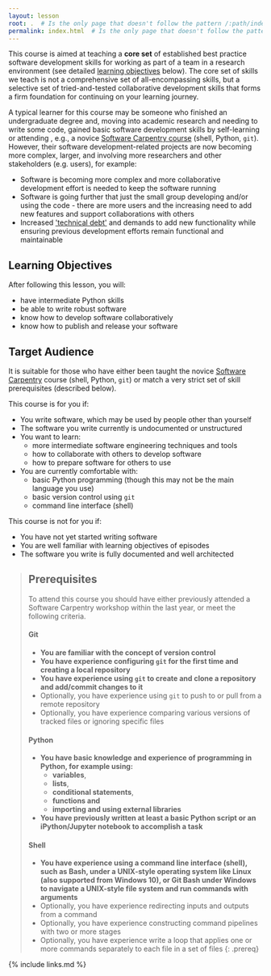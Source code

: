 ```yaml
---
layout: lesson
root: .  # Is the only page that doesn't follow the pattern /:path/index.html
permalink: index.html  # Is the only page that doesn't follow the pattern /:path/index.html
---
```

This course is aimed at teaching a **core set** of established best practice 
software development skills for working as part of a team in a 
research environment (see detailed [learning objectives](/index.html#learning-objectives) below). The core set 
of skills we teach is not a comprehensive set of all-encompassing skills, 
but a selective set of tried-and-tested collaborative development skills that forms a firm foundation for continuing 
on your learning journey. 

A typical learner for this course may be someone who finished an 
undergraduate degree and, moving into academic 
research and needing to write some code, gained basic software development skills by self-learning or attending 
, e.g., a novice [Software Carpentry course](https://software-carpentry.org/) (shell, Python, `git`). 
However, their software development-related projects 
are now becoming more complex, larger, and involving more researchers and other stakeholders (e.g. users), for example:
- Software is becoming more complex and more collaborative development effort is needed to keep the software running 
- Software is going further that just the small group developing and/or using the code - there are more users and 
the increasing need to add new features and support collaborations with others
- Increased ['technical debt'](https://en.wikipedia.org/wiki/Technical_debt) and demands to add new functionality while ensuring previous development efforts 
remain functional and 
maintainable

## Learning Objectives
After following this lesson, you will:

- have intermediate Python skills
- be able to write robust software
- know how to develop software collaboratively
- know how to publish and release your software

## Target Audience
It is suitable for those who have either been taught the novice 
[Software Carpentry](https://software-carpentry.org/) course (shell, Python, `git`) or match a very strict set of 
skill prerequisites (described below).

This course is for you if:
- You write software, which may be used by people other than yourself
- The software you write currently is undocumented or unstructured
- You want to learn:
    - more intermediate software engineering techniques and tools
    - how to collaborate with others to develop software
    - how to prepare software for others to use
- You are currently comfortable with:
    - basic Python programming (though this may not be the main language you use)
    - basic version control using `git`
    - command line interface (shell)
     
 This course is not for you if:
 - You have not yet started writing software
 - You are well familiar with learning objectives of episodes 
 - The software you write is fully documented and well architected
  
> ## Prerequisites
> To attend this course you should have either previously attended a Software Carpentry workshop within the last year, 
 or meet the following criteria.
>     
> #### Git
> - **You are familiar with the concept of version control**
> - **You have experience configuring `git` for the first time and creating a local repository**
> - **You have experience using `git` to create and clone a repository and add/commit changes to it** 
> - Optionally, you have experience using `git` to push to or pull from a remote repository
> - Optionally, you have experience comparing various versions of tracked files or ignoring specific files
>
> #### Python
> - **You have basic knowledge and experience of programming in Python, for example using:**  
>   - **variables**, 
>   - **lists**, 
>   - **conditional statements**, 
>   - **functions and** 
>   - **importing and using external libraries**  
> - **You have previously written at least a basic Python script or an iPython/Jupyter notebook to accomplish a 
> task**
>
> #### Shell
> - **You have experience using a command line interface (shell), such as Bash, under a UNIX-style operating system like 
> Linux (also supported from Windows 10), or Git Bash under Windows to navigate a UNIX-style file system and run 
> commands with arguments**
> - Optionally, you have experience redirecting inputs and outputs from a command 
> - Optionally, you have experience constructing command pipelines with two or more stages
> - Optionally, you have experience write a loop that applies one or more commands separately to each file in a set of 
> files
{: .prereq}

{% include links.md %}
